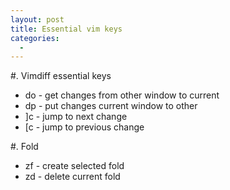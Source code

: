 ```yaml
---
layout: post
title: Essential vim keys
categories:
  -
---
```


#. Vimdiff essential keys

- do - get changes from other window to current
- dp - put changes current window to other
- ]c - jump to next change
- [c - jump to previous change

#. Fold

- zf - create selected fold
- zd - delete current fold
